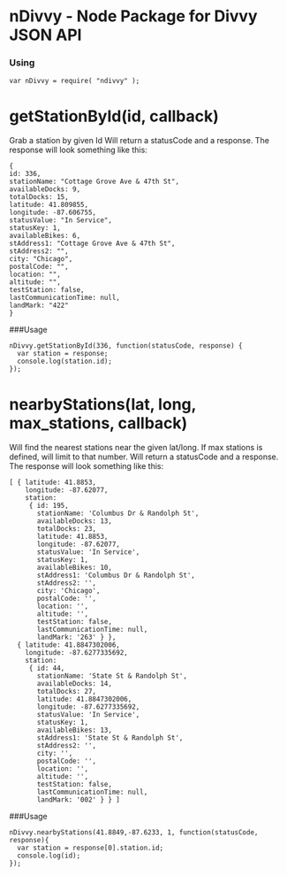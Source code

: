 nDivvy - Node Package for Divvy JSON API
===========================


### Using

`var nDivvy = require( "ndivvy" );`


# getStationById(id, callback)

Grab a station by given Id
Will return a statusCode and a response.
The response will look something like this:
```
{
id: 336,
stationName: "Cottage Grove Ave & 47th St",
availableDocks: 9,
totalDocks: 15,
latitude: 41.809855,
longitude: -87.606755,
statusValue: "In Service",
statusKey: 1,
availableBikes: 6,
stAddress1: "Cottage Grove Ave & 47th St",
stAddress2: "",
city: "Chicago",
postalCode: "",
location: "",
altitude: "",
testStation: false,
lastCommunicationTime: null,
landMark: "422"
}
```

###Usage
```
nDivvy.getStationById(336, function(statusCode, response) {
  var station = response;
  console.log(station.id);
});
```

# nearbyStations(lat, long, max_stations, callback)

Will find the nearest stations near the given lat/long.
If max stations is defined, will limit to that number.
Will return a statusCode and a response.
The response will look something like this:
```
[ { latitude: 41.8853,
    longitude: -87.62077,
    station: 
     { id: 195,
       stationName: 'Columbus Dr & Randolph St',
       availableDocks: 13,
       totalDocks: 23,
       latitude: 41.8853,
       longitude: -87.62077,
       statusValue: 'In Service',
       statusKey: 1,
       availableBikes: 10,
       stAddress1: 'Columbus Dr & Randolph St',
       stAddress2: '',
       city: 'Chicago',
       postalCode: '',
       location: '',
       altitude: '',
       testStation: false,
       lastCommunicationTime: null,
       landMark: '263' } },
  { latitude: 41.8847302006,
    longitude: -87.6277335692,
    station: 
     { id: 44,
       stationName: 'State St & Randolph St',
       availableDocks: 14,
       totalDocks: 27,
       latitude: 41.8847302006,
       longitude: -87.6277335692,
       statusValue: 'In Service',
       statusKey: 1,
       availableBikes: 13,
       stAddress1: 'State St & Randolph St',
       stAddress2: '',
       city: '',
       postalCode: '',
       location: '',
       altitude: '',
       testStation: false,
       lastCommunicationTime: null,
       landMark: '002' } } ]
```

###Usage
```
nDivvy.nearbyStations(41.8849,-87.6233, 1, function(statusCode, response){
  var station = response[0].station.id;
  console.log(id);
});
```



